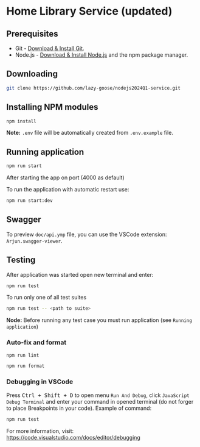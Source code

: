 # Home Library Service (updated)

## Prerequisites

- Git - [Download & Install Git](https://git-scm.com/downloads).
- Node.js - [Download & Install Node.js](https://nodejs.org/en/download/) and the npm package manager.

## Downloading

```bash
git clone https://github.com/lazy-goose/nodejs2024Q1-service.git
```

## Installing NPM modules

```bash
npm install
```

__Note:__ `.env` file will be automatically created from `.env.example` file.

## Running application

```bash
npm run start
```

After starting the app on port (4000 as default)
<!-- you can open
in your browser OpenAPI documentation by typing http://localhost:4000/doc/.
For more information about OpenAPI/Swagger please visit https://swagger.io/. -->

To run the application with automatic restart use:

```bash
npm run start:dev
```

## Swagger

To preview `doc/api.ymp` file, you can use the VSCode extension: `Arjun.swagger-viewer`.

## Testing

After application was started open new terminal and enter:

<!-- To run all tests without authorization -->

```bash
npm run test
```

To run only one of all test suites

```bash
npm run test -- <path to suite>
```

__Node:__ Before running any test case you must run application (see `Running application`)

<!-- To run all test with authorization

```
npm run test:auth
```

To run only specific test suite with authorization

```
npm run test:auth -- <path to suite>
``` -->

### Auto-fix and format

```bash
npm run lint
```

```bash
npm run format
```

### Debugging in VSCode

Press <kbd>Ctrl + Shift + D</kbd> to open menu `Run And Debug`, click `JavaScript Debug Terminal` and enter your command in opened terminal (do not forger to place Breakpoints in your code). Example of command:
```bash
npm run test
```

For more information, visit: https://code.visualstudio.com/docs/editor/debugging
